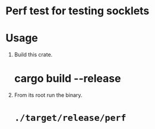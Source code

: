 # Perf test for testing socklets

# Usage

1. Build this crate.
	# cargo build --release
2. From its root run the binary.
	# `./target/release/perf`

